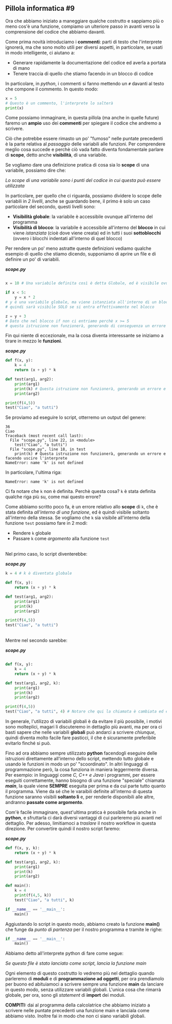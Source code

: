 ## Pillola informatica #9

Ora che abbiamo iniziato a maneggiare qualche costrutto e sappiamo più o meno cos'è una funzione, compiamo un ulteriore passo in avanti verso la comprensione del codice che abbiamo davanti. 

Come prima novità introduciamo i **commenti**: parti di testo che l'interprete ignorerà, ma che sono molto utili per diversi aspetti, in particolare, se usati in modo intelligente, ci aiutano a:

- Generare rapidamente la documentazione del codice ed averla a portata di mano
- Tenere traccia di quello che stiamo facendo in un blocco di codice

In particolare, in *python*, i commenti si fanno mettendo un `#` davanti al testo che compone il commento. In questo modo:

```python
x = 5
# Questo è un commento, l'interprete lo salterà
print(x)
```
Come possiamo immaginare, in questa pillola (ma anche in quelle future) faremo un **ampio** uso dei **commenti** per spiegare il codice che andremo a scrivere.

Ciò che potrebbe essere rimasto un po' "fumoso" nelle puntate precedenti è la parte relativa al *passaggio* delle variabili alle funzioni. Per comprendere meglio cosa succede e perchè ciò vada fatto diventa fondamentale parlare di **scope**, detto anche **visibilità**, di una variabile.

Se vogliamo dare una definizione pratica di cosa sia lo **scope** di una variabile, possiamo dire che: 

*Lo scope di una variabile sono i punti del codice in cui questa può essere utilizzata*

In particolare, per quello che ci riguarda, possiamo dividere lo scope delle variabili in *2 livelli*, anche se guardando bene, il primo è solo un caso particolare del secondo, questi livelli sono:

- **Visibilità globale**: la variabile è accessibile ovunque all'interno del programma
- **Visibilità di blocco**: la variabile è accessibile all'interno del **blocco** in cui viene *istanziata* (cioè dove viene creata) ed in tutti i suoi **sottoblocchi** (ovvero i blocchi indentati all'interno di quel blocco)

Per rendere un po' meno astratte queste definizioni vediamo qualche esempio di quello che stiamo dicendo, supponiamo di aprire un file e di definire un po' di variabili.

***scope.py***
```python

x = 10 # Una variabile definita così è detta Globale, ed è visibile ovunque

if x < 5:
	y = x * 2 
# y è una variabile globale, ma viene istanziata all'interno di un blocco
# quindi sarà visibile SOLO se si entra effettivamente nel blocco

z = y + 3 
# Dato che nel blocco if non ci entriamo perchè x >= 5
# questa istruzione non funzionerà, generando di conseguenza un errore
```

Fin qui niente di eccezionale, ma la cosa diventa interessante se iniziamo a tirare in mezzo le **funzioni**.

***scope.py***
```python
def f(x, y):
	k = 4
	return (x + y) * k 

def test(arg1, arg2):
	print(arg1)
	print(k) # Questa istruzione non funzionerà, generando un errore e facendo uscire l'interprete
	print(arg2)

print(f(4,5))
test("Ciao", "a tutti")
```
Se proviamo ad eseguire lo script, otterremo un output del genere:

```
36
Ciao
Traceback (most recent call last):
  File "scope.py", line 22, in <module>
    test("Ciao", "a tutti")
  File "scope.py", line 18, in test
    print(k) # Questa istruzione non funzionerà, generando un errore e facendo uscire l'interprete
NameError: name 'k' is not defined
```
In particolare, l'ultima riga:
```
NameError: name 'k' is not defined
```
Ci fa notare che `k` non è definita.
Perchè questa cosa? `k` è stata definita qualche riga più su, come mai questo errore?

Come abbiamo scritto poco fa, è un errore relativo allo **scope** di `k`, che è stata definita *all'interno di una funzione*, ed è quindi visibile soltanto all'interno della stessa. Se vogliamo che `k` sia visibile all'interno della funzione `test` possiamo fare in 2 modi:

- Rendere `k` globale
- Passare `k` come *argomento* alla funzione `test`

<br>
Nel primo caso, lo script diventerebbe:

***scope.py***
```python
k = 4 # k è diventata globale

def f(x, y):
	return (x + y) * k 

def test(arg1, arg2):
	print(arg1)
	print(k)
	print(arg2)

print(f(4,5))
test("Ciao", "a tutti")
```

<br>
Mentre nel secondo sarebbe:

***scope.py***
```python

def f(x, y):
	k = 4
	return (x + y) * k 

def test(arg1, arg2, k):
	print(arg1)
	print(k)
	print(arg2)

print(f(4,5))
test("Ciao", "a tutti", 4) # Notare che qui la chiamata è cambiata ed è stato passato il valore 4 come valore per k
```

In generale, l'utilizzo di variabili globali è da evitare il più possibile, i motivi sono molteplici, magari li discuteremo in dettaglio più avanti, ma per ora ci basti sapere che nelle variabili **globali** può andarci a scrivere *chiunque*, quindi diventa molto facile fare pasticci, il che è sicuramente preferibile evitarlo finché si può.

Fino ad ora abbiamo sempre utilizzato **python** facendogli eseguire delle istruzioni direttamente all'interno dello script, mettendo tutto globale e usando le funzioni in modo un po' "scoordinato". In altri linguaggi di programmazione però, la cosa funziona in maniera leggermente diversa. Per esempio: in linguaggi come *C, C++ e Java* i programmi, per essere eseguiti correttamente, hanno bisogno di una funzione "speciale" chiamata ***main***, la quale viene **SEMPRE** eseguita per prima e da cui parte tutto quanto il programma. Viene da sé che le varaibili definite all'interno di questa funzione saranno visibili **soltanto lì** e, per renderle disponibili alle altre, andranno **passate come argomento**.

Com'è facile immaginare, quest'ultima pratica è possibile farla anche in **python**, e sfruttarla ci darà diversi vantaggi di cui parleremo più avanti nel dettaglio. Per adesso, limitiamoci a *traslare* il nostro workflow in questa direzione. Per convertire quindi il nostro script faremo:

***scope.py***
```python
def f(x, y, k):
	return (x + y) * k 

def test(arg1, arg2, k):
	print(arg1)
	print(k)
	print(arg2)

def main():
	k = 4
	print(f(4,5, k))
	test("Ciao", "a tutti", k)

if __name__ == '__main__':
	main()
```

Aggiustando lo script in questo modo, abbiamo creato la funzione **main()** che funge da *punto di partenza* per il nostro programma e tramite le righe:
```python
if __name__ == '__main__':
	main()
```
Abbiamo detto all'interprete python di fare come segue:

*Se questo file è stato lanciato come script, lancia la funzione main*

Ogni elemento di questo costrutto lo vedremo più nel dettaglio quando parleremo di **moduli** e di **programmazione ad oggetti**, per ora prendiamolo per buono ed abituiamoci a scrivere sempre una funzione **main** da lanciare in questo modo, senza utilizzare variabili globali. L'unica cosa che rimarrà globale, per ora, sono gli *statement* di **import** dei moduli.

**COMPITI:** dai al programma della calcolatrice che abbiamo iniziato a scrivere nelle puntate precedenti una funzione main e lanciala come abbiamo visto. Inoltre fai in modo che non ci siano variabili globali.
